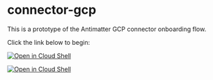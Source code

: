 # connector-gcp

This is a prototype of the Antimatter GCP connector onboarding flow. 

Click the link below to begin:


[![Open in Cloud Shell](https://gstatic.com/cloudssh/images/open-btn.svg)](https://console.cloud.google.com/security/kms/keyrings?cloudshell_git_repo=https%3A%2F%2Fgithub.com%2Fantimatterhq%2Fconnector-gcp&cloudshell_print=intro.txt&cloudshell_tutorial=tutorial.md)

[![Open in Cloud Shell](https://gstatic.com/cloudssh/images/open-btn.svg)](https://shell.cloud.google.com/cloudshell/editor?cloudshell_git_repo=https%3A%2F%2Fgithub.com%2Fantimatterhq%2Fconnector-gcp&cloudshell_print=intro.txt&cloudshell_tutorial=tutorial.md&show=terminal)

